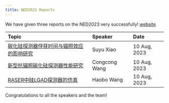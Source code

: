```yaml
---
title: NED2023 Reports
---
```


We have given three reports on the NED2023 very successfully! [website](https://indico.ihep.ac.cn/event/19183/)


|Topic|Speaker|Date|
|  :----  | :----  | :----  |
|[碳化硅探测器俘获时间与辐照效应的影响研究](https://indico.ihep.ac.cn/event/19183/contributions/137423/)   |Suyu Xiao     |10 Aug, 2023|  
|[新型抗辐照碳化硅探测器性能研究](https://indico.ihep.ac.cn/event/19183/contributions/137424/)   |Congcong Wang |10 Aug, 2023|
|[RASER中硅LGAD探测器的仿真](https://indico.ihep.ac.cn/event/19183/contributions/137427/)   |Haobo Wang     |10 Aug, 2023 |

Congratulations to all the speakers and the team!